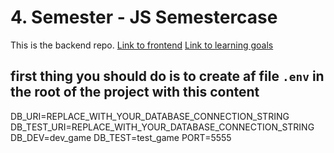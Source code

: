 # 4. Semester - JS Semestercase
This is the backend repo.
[Link to frontend](https://github.com/Obaydahm/4sem-js/tree/master/Period%203/day%202-3/ex)
[Link to learning goals](https://docs.google.com/document/d/1S2rbnEMcXojoKq8lVopE6eSE1nZ-oARbkgIq7m9Ppno/edit?usp=sharing)
## first thing you should do is to create af file `.env` in the root of the project with this content
DB_URI=REPLACE_WITH_YOUR_DATABASE_CONNECTION_STRING
DB_TEST_URI=REPLACE_WITH_YOUR_DATABASE_CONNECTION_STRING
DB_DEV=dev_game
DB_TEST=test_game
PORT=5555
